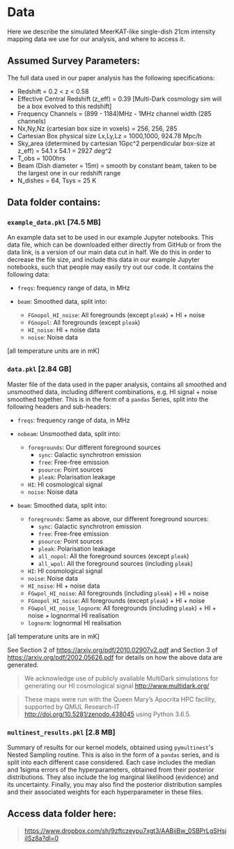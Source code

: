# Data
Here we describe the simulated MeerKAT-like single-dish 21cm intensity mapping data we use for our analysis, and where to access it.

## Assumed Survey Parameters:

The full data used in our paper analysis has the following specifications:

 - Redshift = 0.2 < z < 0.58
 - Effective Central Redshift (z_eff) = 0.39 [Multi-Dark cosmology sim will be a box evolved to this redshift]
 - Frequency Channels = (899 - 1184)MHz - 1MHz channel width (285 channels)
 - Nx,Ny,Nz (cartesian box size in voxels) = 256, 256, 285
 - Cartesian Box physical size Lx,Ly,Lz = 1000,1000, 924.78 Mpc/h
 - Sky_area (determined by cartesian 1Gpc^2 perpendicular box-size at z_eff) = 54.1 x 54.1 = 2927 deg^2
 - T_obs = 1000hrs
 - Beam (Dish diameter = 15m) = smooth by constant beam, taken to be the largest one in our redshift range
 - N_dishes = 64, Tsys = 25 K

## Data folder contains:

### `example_data.pkl` [74.5 MB]

An example data set to be used in our example Jupyter notebooks. This data file, which can be downloaded either directly from GitHub or from the data link, is a version of our main data cut in half. We do this in order to decrease the file size, and include this data in our example Jupyter notebooks, such that people may easily try out our code. It contains the following data:

- `freqs`: frequency range of data, in MHz

- `beam`: Smoothed data, split into: 
  - `FGnopol_HI_noise`: All foregrounds (except `pleak`) + HI + noise
  - `FGnopol`: All foregrounds (except `pleak`)
  - `HI_noise`: HI + noise data
  - `noise`: Noise data

[all temperature units are in mK]

### `data.pkl` [2.84 GB]

Master file of the data used in the paper analysis, contains all smoothed and unsmoothed data, including different combinations, e.g. HI signal + noise smoothed together. This is in the form of a `pandas` Series, split into the following headers and sub-headers:

- `freqs`: frequency range of data, in MHz

- `nobeam`: Unsmoothed data, split into:
  - `foregrounds`: Our different foreground sources
    - `sync`: Galactic synchrotron emission
    - `free`: Free-free emission
    - `psource`: Point sources
    - `pleak`: Polarisation leakage
  - `HI`: HI cosmological signal
  - `noise`: Noise data

- `beam`: Smoothed data, split into: 
  - `foregrounds`: Same as above, our different foreground sources:
    - `sync`: Galactic synchrotron emission
    - `free`: Free-free emission
    - `psource`: Point sources
    - `pleak`: Polarisation leakage
    - `all_nopol`: All the foreground sources (except `pleak`)
    - `all_wpol`: All the foreground sources (including `pleak`)
  - `HI`: HI cosmological signal
  - `noise`: Noise data
  - `HI_noise`: HI + noise data
  - `FGwpol_HI_noise`: All foregrounds (including `pleak`) + HI + noise
  - `FGnopol_HI_noise`: All foregrounds (except `pleak`) + HI + noise
  - `FGwpol_HI_noise_lognorm`: All foregrounds (including `pleak`) + HI + noise + lognormal HI realisation
  - `lognorm`: lognormal HI realisation

[all temperature units are in mK]

See Section 2 of https://arxiv.org/pdf/2010.02907v2.pdf and Section 3 of https://arxiv.org/pdf/2002.05626.pdf for details on how the above data are generated.

> We acknowledge use of publicly available MultiDark simulations for generating our HI cosmological signal http://www.multidark.org/

>These maps were run with the Queen Mary’s Apocrita HPC facility, supported by QMUL Research-IT http://doi.org/10.5281/zenodo.438045 using Python 3.6.5.

### `multinest_results.pkl` [2.8 MB]

Summary of results for our kernel models, obtained using `pymultinest`'s Nested Sampling routine. This is also in the form of a `pandas` series, and is split into each different case considered. Each case includes the median and 1sigma errors of the hyperparameters, obtained from their posterior distributions. They also include the log marginal likelihood (evidence) and its uncertainty. Finally, you may also find the posterior distribution samples and their associated weights for each hyperparameter in these files.

## Access data folder here:

> https://www.dropbox.com/sh/9zftczeypu7xgt3/AABiiBw_0SBPrLgSHsjiISz8a?dl=0
